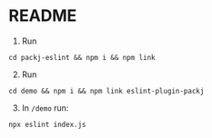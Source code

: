 # README

1. Run

```
cd packj-eslint && npm i && npm link
```

2. Run

```
cd demo && npm i && npm link eslint-plugin-packj
```

3. In `/demo` run:

```
npx eslint index.js
```
